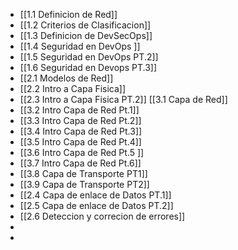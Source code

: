 - [[1.1 Definicion de Red]]
- [[1.2 Criterios de Clasificacion]]
- [[1.3 Definicion de DevSecOps]]
- [[1.4 Seguridad en DevOps ]]
- [[1.5 Seguridad en DevOps PT.2]]
- [[1.6 Seguridad en Devops PT.3]]
- [[2.1 Modelos de Red]]
- [[2.2 Intro a Capa Fisica]]
- [[2.3 Intro a Capa Fisica PT.2]]
  [[3.1 Capa de Red]]
- [[3.2 Intro Capa de Red Pt.1]]
- [[3.3 Intro Capa de Red Pt.2]]
- [[3.4 Intro Capa de Red Pt.3]]
- [[3.5 Intro Capa de Red Pt.4]]
- [[3.6 Intro Capa de Red Pt.5 ]]
- [[3.7 Intro Capa de Red Pt.6]]
- [[3.8 Capa de Transporte PT1]]
- [[3.9 Capa de Transporte PT2]]
- [[2.4 Capa de enlace de Datos PT.1]]
- [[2.5 Capa de enlace de Datos PT.2]]
- [[2.6 Deteccion y correcion de errores]]
-
-